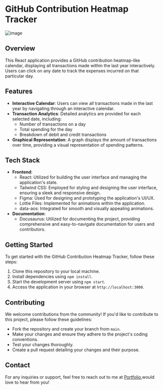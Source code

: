 # GitHub Contribution Heatmap Tracker

![image](https://github.com/anantJjain/expense-tracker/assets/75206987/0b38f4c2-f627-4ac0-8bbc-a4ed55a5029e)


## Overview
This React application provides a GitHub contribution heatmap-like calendar, displaying all transactions made within the last year interactively. Users can click on any date to track the expenses incurred on that particular day.

## Features
- **Interactive Calendar**: Users can view all transactions made in the last year by navigating through an interactive calendar.
- **Transaction Analytics**: Detailed analytics are provided for each selected date, including:
  - Number of transactions on a day
  - Total spending for the day
  - Breakdown of debit and credit transactions
- **Graphical Representation**: A graph displays the amount of transactions over time, providing a visual representation of spending patterns.

## Tech Stack
- **Frontend**:
  - React: Utilized for building the user interface and managing the application's state.
  - Tailwind CSS: Employed for styling and designing the user interface, ensuring a sleek and responsive design.
  - Figma: Used for designing and prototyping the application's UI/UX.
  - Lottie Files: Implemented for animations within the application.
  - data-aos: Integrated for smooth and visually appealing animations.
- **Documentation**:
  - Docusaurus: Utilized for documenting the project, providing comprehensive and easy-to-navigate documentation for users and contributors.

## Getting Started
To get started with the GitHub Contribution Heatmap Tracker, follow these steps:

1. Clone this repository to your local machine.
2. Install dependencies using `npm install`.
3. Start the development server using `npm start`.
4. Access the application in your browser at `http://localhost:3000`.

## Contributing
We welcome contributions from the community! If you'd like to contribute to this project, please follow these guidelines:
- Fork the repository and create your branch from `main`.
- Make your changes and ensure they adhere to the project's coding conventions.
- Test your changes thoroughly.
- Create a pull request detailing your changes and their purpose.

## Contact
For any inquiries or support, feel free to reach out to me at [Portfolio](http://anantjain-portfolio.vercel.app/),would love to hear from you!
